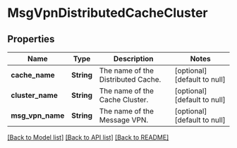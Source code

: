 # MsgVpnDistributedCacheCluster

## Properties
Name | Type | Description | Notes
------------ | ------------- | ------------- | -------------
**cache_name** | **String** | The name of the Distributed Cache. | [optional] [default to null]
**cluster_name** | **String** | The name of the Cache Cluster. | [optional] [default to null]
**msg_vpn_name** | **String** | The name of the Message VPN. | [optional] [default to null]

[[Back to Model list]](../README.md#documentation-for-models) [[Back to API list]](../README.md#documentation-for-api-endpoints) [[Back to README]](../README.md)


